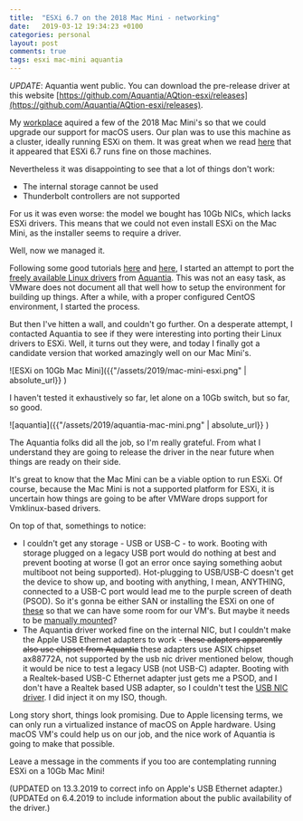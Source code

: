 ```yaml
---
title:  "ESXi 6.7 on the 2018 Mac Mini - networking"
date:   2019-03-12 19:34:23 +0100
categories: personal
layout: post
comments: true
tags: esxi mac-mini aquantia
---
```


*UPDATE*: Aquantia went public. You can download the pre-release driver at this website [https://github.com/Aquantia/AQtion-esxi/releases](https://github.com/Aquantia/AQtion-esxi/releases).

My [workplace](https://www.uio.no) aquired a few of the 2018 Mac Mini's so that we could upgrade our support for macOS users. Our plan was to use this machine as a cluster, ideally running ESXi on them. It was great when we read [here](https://www.virtuallyghetto.com/2018/11/esxi-on-the-new-2018-apple-mac-mini.html) that it appeared that ESXi 6.7 runs fine on those machines.

Nevertheless it was disappointing to see that a lot of things don't work:

- The internal storage cannot be used
- Thunderbolt controllers are not supported

For us it was even worse: the model we bought has 10Gb NICs, which lacks ESXi drivers. This means that we could not even install ESXi on the Mac Mini, as the installer seems to require a driver.

Well, now we managed it.

Following some good tutorials [here](https://www.v-front.de/2014/12/how-to-make-your-unsupported-nic-work.html) and [here](http://www.vm-help.com/forum/viewtopic.php?f=34&t=4340), I started an attempt to port the [freely available Linux drivers](https://www.aquantia.com/support/driver-download/) from [Aquantia](https://www.aquantia.com). This was not an easy task, as VMware does not document all that well how to setup the environment for building up things. After a while, with a proper configured CentOS environment, I started the process.

But then I've hitten a wall, and couldn't go further. On a desperate attempt, I contacted Aquantia to see if they were interesting into porting their Linux drivers to ESXi. Well, it turns out they were, and today I finally got a candidate version that worked amazingly well on our Mac Mini's. 

![ESXi on 10Gb Mac Mini]({{"/assets/2019/mac-mini-esxi.png" | absolute_url}} )

I haven't tested it exhaustively so far, let alone on a 10Gb switch, but so far, so good. 

![aquantia]({{"/assets/2019/aquantia-mac-mini.png" | absolute_url}} )
 
The Aquantia folks did all the job, so I'm really grateful. From what I understand they are going to release the driver in the near future when things are ready on their side.

It's great to know that the Mac Mini can be a viable option to run ESXi. Of course, because the Mac Mini is not a supported platform for ESXi, it is uncertain how things are going to be after VMWare drops support for Vmklinux-based drivers. 

On top of that, somethings to notice:

- I couldn't get any storage - USB or USB-C - to work. Booting with storage plugged on a legacy USB port would do nothing at best and prevent booting at worse (I got an error once saying something aobut multiboot not being supported). Hot-plugging to USB/USB-C doesn't get the device to show up, and booting with anything, I mean, ANYTHING, connected to a USB-C port would lead me to the purple screen of death (PSOD). So it's gonna be either SAN or installing the ESXi on one of [these](https://www.samsung.com/semiconductor/minisite/ssd/product/portable/t5/) so that we can have some room for our VM's. But maybe it needs to be [manually mounted](https://www.virten.net/2016/11/usb-devices-as-vmfs-datastore-in-vsphere-esxi-6-5/)?
- The Aquantia driver worked fine on the internal NIC, but I couldn't make the Apple USB Ethernet adapters to work - ~~these adapters apparently also use chipset from Aquantia~~ these adapters use ASIX chipset ax88772A, not supported by the usb nic driver mentioned below, though it would be nice to test a legacy USB (not USB-C) adapter. Booting with a Realtek-based USB-C Ethernet adapter just gets me a PSOD, and I don't have a Realtek based USB adapter, so I couldn't test the [USB NIC driver](https://labs.vmware.com/flings/usb-network-native-driver-for-esxi). I did inject it on my ISO, though.

Long story short, things look promising. Due to Apple licensing terms, we can only run a virtualized instance of macOS on Apple hardware. Using macOS VM's could help us on our job, and the nice work of Aquantia is going to make that possible.

Leave a message in the comments if you too are contemplating running ESXi on a 10Gb Mac Mini!

(UPDATED on 13.3.2019 to correct info on Apple's USB Ethernet adapter.)
(UPDATEd on 6.4.2019 to include information about the public availability of the driver.)